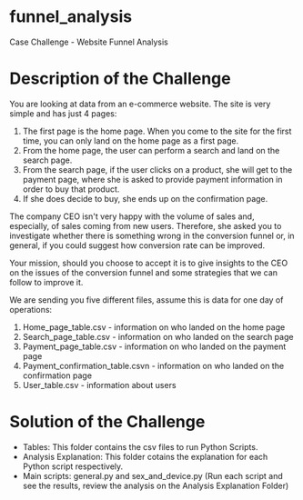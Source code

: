# funnel_analysis
Case Challenge - Website Funnel Analysis 

# Description of the Challenge 

You are looking at data from an e-commerce website. The site is very simple and has just 4 pages:

1. The first page is the home page. When you come to the site for the first time, you can only land on the home page as a first page.
2. From the home page, the user can perform a search and land on the search page.
3. From the search page, if the user clicks on a product, she will get to the payment page, where she is asked to provide payment information in order to buy that product.
4. If she does decide to buy, she ends up on the confirmation page.

The company CEO isn't very happy with the volume of sales and, especially, of sales coming from new users. Therefore, she asked you to investigate whether there is something wrong in the conversion funnel or, in general, if you could suggest how conversion rate can be improved.

Your mission, should you choose to accept it is to give insights to the CEO on the issues of the conversion funnel and some strategies that we can follow to improve it.

We are sending you five different files, assume this is data for one day of operations:

1. Home_page_table.csv - information on who landed on the home page
2. Search_page_table.csv  - information on who landed on the search page
3. Payment_page_table.csv - information on who landed on the payment page
4. Payment_confirmation_table.csvn  - information on who landed on the confirmation page
5. User_table.csv - information about users

# Solution of the Challenge 

- Tables: This folder contains the csv files to run Python Scripts.
- Analysis Explanation: This folder cotains the explanation for each Python script respectively.
- Main scripts: general.py and sex_and_device.py (Run each script and see the results, review the analysis on the Analysis Explanation Folder)
